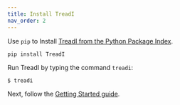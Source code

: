 ```yaml
---
title: Install TreadI
nav_order: 2
---
```


Use `pip` to Install [TreadI from the Python Package Index](https://pypi.org/project/TreadI/).

```
pip install TreadI
```

Run TreadI by typing the command `treadi`:

```
$ treadi
```

Next, follow the [Getting Started guide](./getting-started.html).